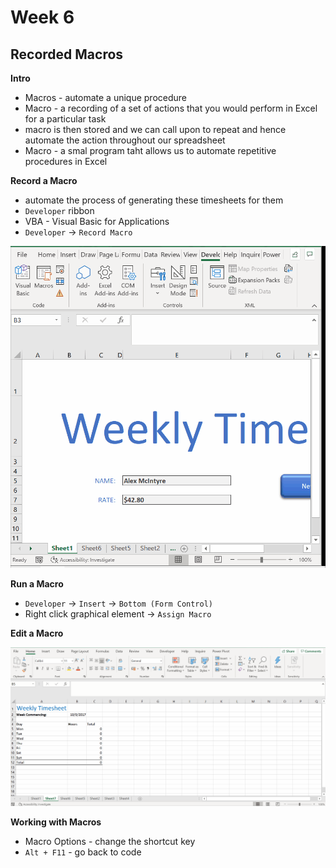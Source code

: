 # Week 6
## Recorded Macros

**Intro**
* Macros - automate a unique procedure
* Macro - a recording of a set of actions that you would perform in Excel for a particular task
* macro is then stored and we can call upon to repeat and hence automate the action throughout our spreadsheet
* Macro - a smal program taht allows us to automate repetitive procedures in Excel

**Record a Macro**
* automate the process of generating these timesheets for them
* `Developer` ribbon
* VBA - Visual Basic for Applications
* `Developer` -> `Record Macro`

![](screenshot/record-macro.gif)

**Run a Macro**
* `Developer` -> `Insert` -> `Bottom (Form Control)`
* Right click graphical element -> `Assign Macro`

**Edit a Macro**

![](screenshot/edit-a-macro.gif)

**Working with Macros**
* Macro Options - change the shortcut key
* `Alt + F11` - go back to code